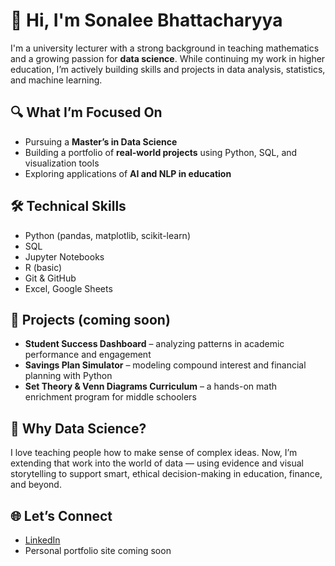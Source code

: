 # 👋 Hi, I'm Sonalee Bhattacharyya

I'm a university lecturer with a strong background in teaching mathematics and a growing passion for **data science**. While continuing my work in higher education, I’m actively building skills and projects in data analysis, statistics, and machine learning.

## 🔍 What I’m Focused On
- Pursuing a **Master’s in Data Science**
- Building a portfolio of **real-world projects** using Python, SQL, and visualization tools
- Exploring applications of **AI and NLP in education**

## 🛠️ Technical Skills
- Python (pandas, matplotlib, scikit-learn)
- SQL
- Jupyter Notebooks
- R (basic)
- Git & GitHub
- Excel, Google Sheets

## 📁 Projects (coming soon)
- **Student Success Dashboard** – analyzing patterns in academic performance and engagement  
- **Savings Plan Simulator** – modeling compound interest and financial planning with Python  
- **Set Theory & Venn Diagrams Curriculum** – a hands-on math enrichment program for middle schoolers  

## 🎯 Why Data Science?
I love teaching people how to make sense of complex ideas. Now, I’m extending that work into the world of data — using evidence and visual storytelling to support smart, ethical decision-making in education, finance, and beyond.

## 🌐 Let’s Connect
- [LinkedIn](https://www.linkedin.com/in/sonaleebhattacharyya)
- Personal portfolio site coming soon
